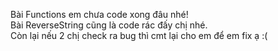Bài Functions em chưa code xong đâu nhé!   
Bài ReverseString cũng là code rác đấy chị nhé.   
Còn lại nếu 2 chị check ra bug thì cmt lại cho em để em fix ạ :(
